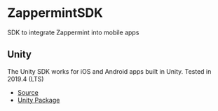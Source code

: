# ZappermintSDK
SDK to integrate Zappermint into mobile apps

## Unity
The Unity SDK works for iOS and Android apps built in Unity. Tested in 2019.4 (LTS)
- [Source](https://github.com/Zappermint/ZappermintSDK/tree/main/Unity)
- [Unity Package](https://github.com/Zappermint/ZappermintSDK/releases/tag/Unity-0v2)
